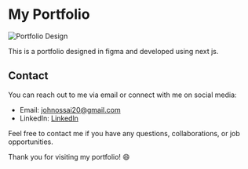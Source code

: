 # My Portfolio

![Portfolio Design](/public/figma.jpg)

This is a portfolio designed in figma and developed using next js.

## Contact

You can reach out to me via email or connect with me on social media:

- Email: johnossai20@gmail.com
- LinkedIn: [Linkedln](link_to_linkedin_profile)
<!-- - Twitter: [Your Twitter Profile](link_to_twitter_profile)
- Portfolio Website: [Your Portfolio Website](link_to_your_portfolio_website) -->

Feel free to contact me if you have any questions, collaborations, or job opportunities.

Thank you for visiting my portfolio! 😄
